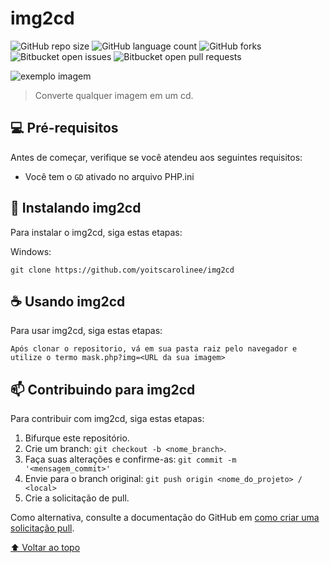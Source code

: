 # img2cd

<!---Esses são exemplos. Veja https://shields.io para outras pessoas ou para personalizar este conjunto de escudos. Você pode querer incluir dependências, status do projeto e informações de licença aqui--->

![GitHub repo size](https://img.shields.io/github/repo-size/yoitscarolinee/img2cd?style=for-the-badge)
![GitHub language count](https://img.shields.io/github/languages/count/yoitscarolinee/img2cd?style=for-the-badge)
![GitHub forks](https://img.shields.io/github/forks/yoitscarolinee/img2cd?style=for-the-badge)
![Bitbucket open issues](https://img.shields.io/bitbucket/issues/yoitscarolinee/img2cd?style=for-the-badge)
![Bitbucket open pull requests](https://img.shields.io/bitbucket/pr-raw/yoitscarolinee/img2cd?style=for-the-badge)

<img src="https://cdn.discordapp.com/attachments/842590159987408957/899970090685059162/IMG2CD.png" alt="exemplo imagem">

> Converte qualquer imagem em um cd.

## 💻 Pré-requisitos

Antes de começar, verifique se você atendeu aos seguintes requisitos:
<!---Estes são apenas requisitos de exemplo. Adicionar, duplicar ou remover conforme necessário--->
* Você tem o `GD` ativado no arquivo PHP.ini

## 🚀 Instalando img2cd

Para instalar o img2cd, siga estas etapas:

Windows:
```
git clone https://github.com/yoitscarolinee/img2cd
```

## ☕ Usando img2cd

Para usar img2cd, siga estas etapas:

```
Após clonar o repositorio, vá em sua pasta raiz pelo navegador e utilize o termo mask.php?img=<URL da sua imagem>
```

## 📫 Contribuindo para img2cd
<!---Se o seu README for longo ou se você tiver algum processo ou etapas específicas que deseja que os contribuidores sigam, considere a criação de um arquivo CONTRIBUTING.md separado--->
Para contribuir com img2cd, siga estas etapas:

1. Bifurque este repositório.
2. Crie um branch: `git checkout -b <nome_branch>`.
3. Faça suas alterações e confirme-as: `git commit -m '<mensagem_commit>'`
4. Envie para o branch original: `git push origin <nome_do_projeto> / <local>`
5. Crie a solicitação de pull.

Como alternativa, consulte a documentação do GitHub em [como criar uma solicitação pull](https://help.github.com/en/github/collaborating-with-issues-and-pull-requests/creating-a-pull-request).

[⬆ Voltar ao topo](#nome-do-projeto)<br>
